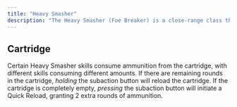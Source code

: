 ```yaml
---
title: "Heavy Smasher"
description: "The Heavy Smasher (Foe Breaker) is a close-range class that uses dynamic, heavy attacks to engage enemies. Heavy Smashers use a cannon-hammer and are a subtank and damage class. Their skills excel in crowd-control and dealing damage. They have various Earth-elemental skills."
---
```


## Cartridge
Certain Heavy Smasher skills consume ammunition from the cartridge, with different skills consuming different amounts. If there are remaining rounds in the cartridge, *holding* the subaction button will reload the cartridge. If the cartridge is completely empty, *pressing* the subaction button will initiate a Quick Reload, granting 2 extra rounds of ammunition.